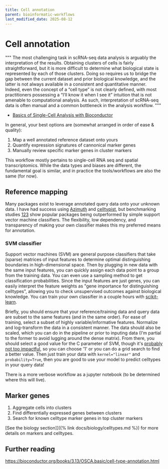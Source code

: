 ```yaml
---
title: Cell annotation
parent: bioinformatic-workflows
last_modified_date: 2025-08-12
---
```


# Cell annotation

"""
The most challenging task in scRNA-seq data analysis is arguably the interpretation of the results. Obtaining clusters of cells is fairly straightforward, but it is more difficult to determine what biological state is represented by each of those clusters. Doing so requires us to bridge the gap between the current dataset and prior biological knowledge, and the latter is not always available in a consistent and quantitative manner. Indeed, even the concept of a “cell type” is not clearly defined, with most practitioners possessing a “I’ll know it when I see it” intuition that is not amenable to computational analysis. As such, interpretation of scRNA-seq data is often manual and a common bottleneck in the analysis workflow.
"""
- [Basics of Single-Cell Analysis with Bioconductor](https://github.com/OSCA-source/OSCA.basic)

In general, your best options are (somewhat arranged in order of ease & quality):
1. Map a well annotated reference dataset onto yours
2. Quantify expression signatures of cannonical marker genes
3. Manually review specific marker genes in cluster markers

This workflow mostly pertains to single-cell RNA seq and spatial transcriptomics. While the data types and biases are different, the fundamental goal is similar, and in practice the tools/workflows are also the same (for now). 

## Reference mapping

Many packages exist to leverage annotated query data onto your unknown data. I have had success using [Azimuth](https://azimuth.hubmapconsortium.org/) and [celltypist](https://www.celltypist.org/), but benchmarking studies [1](https://doi.org/10.1093/bib/bbae392)[2](https://doi.org/10.1186/s13059-019-1795-z)[3](https://doi.org/10.1093/bib/bbac561) show popular packages being outperformed by simple support vector machine classifiers. The flexibility, low dependency, and transparency of making your own classifier makes this my preferred means for annotation.

### SVM classifier

Support vector machines (SVM) are general purpose classifiers that take (sparse) matrices of input features to determine optimal distinguishing boundaries in high-dimensional space. Then by plugging in new data with the same input features, you can quickly assign each data point to a group from the training data. You can even use a sampling method to get classification probabilities. Since the input features are just genes, you can easily interpret the feature weights as "gene importance for distinguishing celltypes", allowing you to check unsupervised outcomes against biological knowledge. You can train your own classifier in a couple hours with [scikit-learn](https://scikit-learn.org/stable/). 

Briefly, you should ensure that your reference/training data and query data are subset to the same features (and in the same order). For ease of training, select a subset of highly variable/informative features. Normalize and log-transform the data in a consistent manner. The data should also be scaled, which you can do in the pipeline or prior to inputing data (I'm partial to the former to avoid lugging around the dense matrix). From there, you should select a good value for the C parameter of SVM, though it's [probably not too impactful](https://scikit-learn.org/stable/auto_examples/svm/plot_svm_scale_c.html#sphx-glr-auto-examples-svm-plot-svm-scale-c-py), so you can choose '1' or you can do a grid search to find a better value. Then just train your data with `kernel="linear"` and `probability=True`, then you are good to use your model to predict celltypes in your query data!

There is a more verbose workflow as a jupyter notebook (to be determined where this will live). 

## Marker genes

1. Aggregate cells into clusters
2. Find differentially expressed genes between clusters
3. Search for known celltype marker genes in top cluster markers

[See the biology section]]({% link docs/biology/celltypes.md %}) for more details on markers and celltypes.


## Further reading

https://bioconductor.org/books/3.13/OSCA.basic/cell-type-annotation.html
